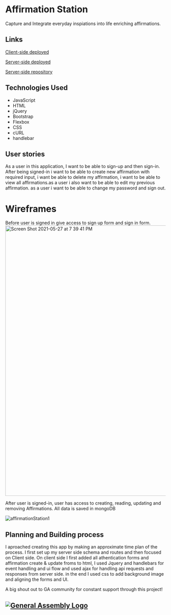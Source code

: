 
# Affirmation Station
Capture and Integrate everyday inspiations into life enriching affirmations. 

## Links
[Client-side deployed](https://neuroplastic1.github.io/affirmationStationClient/)

[Server-side deployed](https://salty-anchorage-82122.herokuapp.com/)

[Server-side repository](https://github.com/Neuroplastic1/affirmationStationServer)

## Technologies Used
- JavaScript 
- HTML
- jQuery
- Bootstrap 
- Flexbox 
- CSS 
- cURL
- handlebar

## User stories
As a user in this application, I want to be able to sign-up and then sign-in. After being signed-in i want to be able to create new affirmation with required input, i want be able to delete my affirmation, i want to be able to view all affirmations.as a user i also want to be able to edit my previous affirmation. as a user i want to be able to change my password and sign out.
# Wireframes
Before user is signed in give access to sign up form and sign in form.
<img width="847" alt="Screen Shot 2021-05-27 at 7 39 41 PM" src="https://user-images.githubusercontent.com/64027495/119909826-d1d3a080-bf23-11eb-952c-992962f186e9.png">

After user is signed-in, user has access to creating, reading, updating and removing Affirmations.
All data is saved in mongoDB

![affirmationStation1](https://user-images.githubusercontent.com/64027495/119909683-7f927f80-bf23-11eb-90c0-6670fe37eb7d.png)

## Planning and Building process 

I aproached creating this app by making an approximate time plan of the process. I first set up my server side schema and routes and then focused on Client side. On client side I first added all athentication forms and affirmation create & update froms to html, I used Jquery and handlebars for event handling and ui flow and used ajax for handling api requests and responses from server side. in the end I used css to add background image and aligning the forms and UI.


A big shout out to GA community for constant support through this project!

## [![General Assembly Logo](https://camo.githubusercontent.com/1a91b05b8f4d44b5bbfb83abac2b0996d8e26c92/687474703a2f2f692e696d6775722e636f6d2f6b6538555354712e706e67)](https://generalassemb.ly/education/web-development-immersive)

